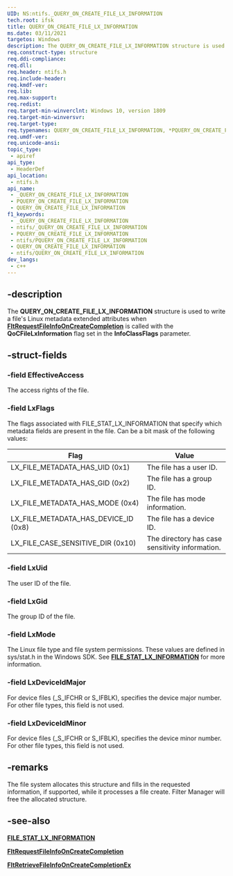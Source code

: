 ```yaml
---
UID: NS:ntifs._QUERY_ON_CREATE_FILE_LX_INFORMATION
tech.root: ifsk
title: QUERY_ON_CREATE_FILE_LX_INFORMATION
ms.date: 03/11/2021
targetos: Windows
description: The QUERY_ON_CREATE_FILE_LX_INFORMATION structure is used to write a file's Linux metadata extended attributes when FltRequestFileInfoOnCreateCompletion is called with the QoCFileLxInformation flag set in the InfoClassFlags parameter.
req.construct-type: structure
req.ddi-compliance: 
req.dll: 
req.header: ntifs.h
req.include-header: 
req.kmdf-ver: 
req.lib: 
req.max-support: 
req.redist: 
req.target-min-winverclnt: Windows 10, version 1809
req.target-min-winversvr: 
req.target-type: 
req.typenames: QUERY_ON_CREATE_FILE_LX_INFORMATION, *PQUERY_ON_CREATE_FILE_LX_INFORMATION
req.umdf-ver: 
req.unicode-ansi: 
topic_type:
 - apiref
api_type:
 - HeaderDef
api_location:
 - ntifs.h
api_name:
 - _QUERY_ON_CREATE_FILE_LX_INFORMATION
 - PQUERY_ON_CREATE_FILE_LX_INFORMATION
 - QUERY_ON_CREATE_FILE_LX_INFORMATION
f1_keywords:
 - _QUERY_ON_CREATE_FILE_LX_INFORMATION
 - ntifs/_QUERY_ON_CREATE_FILE_LX_INFORMATION
 - PQUERY_ON_CREATE_FILE_LX_INFORMATION
 - ntifs/PQUERY_ON_CREATE_FILE_LX_INFORMATION
 - QUERY_ON_CREATE_FILE_LX_INFORMATION
 - ntifs/QUERY_ON_CREATE_FILE_LX_INFORMATION
dev_langs:
 - c++
---
```


## -description

The **QUERY_ON_CREATE_FILE_LX_INFORMATION** structure is used to write a file's Linux metadata extended attributes when [**FltRequestFileInfoOnCreateCompletion**](../fltkernel/nf-fltkernel-fltrequestfileinfooncreatecompletion.md) is called with the **QoCFileLxInformation** flag set in the **InfoClassFlags** parameter.

## -struct-fields

### -field EffectiveAccess

The access rights of the file.

### -field LxFlags

The flags associated with FILE_STAT_LX_INFORMATION that specify which metadata fields are present in the file. Can be a bit mask of the following values:

| Flag | Value |
| ---- | ----- |
| LX_FILE_METADATA_HAS_UID (0x1) | The file has a user ID. |
| LX_FILE_METADATA_HAS_GID (0x2) | The file has a group ID. |
| LX_FILE_METADATA_HAS_MODE (0x4) | The file has mode information. |
| LX_FILE_METADATA_HAS_DEVICE_ID (0x8) | The file has a device ID. |
| LX_FILE_CASE_SENSITIVE_DIR (0x10) | The directory has case sensitivity information. |

### -field LxUid

The user ID of the file.

### -field LxGid

The group ID of the file.

### -field LxMode

The Linux file type and file system permissions. These values are defined in sys/stat.h in the Windows SDK. See [**FILE_STAT_LX_INFORMATION**](ns-ntifs-_file_stat_lx_information.md) for more information.

### -field LxDeviceIdMajor

For device files (_S_IFCHR or S_IFBLK), specifies the device major number. For other file types, this field is not used.

### -field LxDeviceIdMinor

For device files (_S_IFCHR or S_IFBLK), specifies the device minor number. For other file types, this field is not used.

## -remarks

The file system allocates this structure and fills in the requested information, if supported, while it processes a file create. Filter Manager will free the allocated structure.

## -see-also

[**FILE_STAT_LX_INFORMATION**](ns-ntifs-_file_stat_lx_information.md)

[**FltRequestFileInfoOnCreateCompletion**](../fltkernel/nf-fltkernel-fltrequestfileinfooncreatecompletion.md)

[**FltRetrieveFileInfoOnCreateCompletionEx**](../fltkernel/nf-fltkernel-fltretrievefileinfooncreatecompletionex.md)
